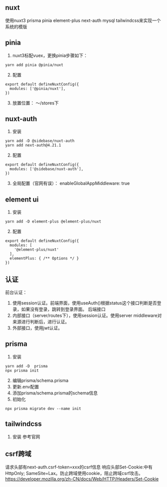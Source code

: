 ## nuxt 
使用nuxt3 prisma pinia element-plus next-auth mysql tailwindcss来实现一个系统的模版

## pinia
1. nuxt3标配vuex，更换pinia步骤如下：
```
yarn add pinia @pinia/nuxt
```
2. 配置
```
export default defineNuxtConfig({
  modules: ['@pinia/nuxt'],
})
```
3. 放置位置：
～/stores下

## nuxt-auth
1. 安装
```
yarn add -D @sidebase/nuxt-auth
yarn add next-auth@4.21.1
```
2. 配置
```
export default defineNuxtConfig({
  modules: ['@sidebase/nuxt-auth'],
})
``` 
3. 全局配置（官网有误）：    enableGlobalAppMiddleware: true

## element ui
1. 安装
```
yarn add -D element-plus @element-plus/nuxt
```
2. 配置
```
export default defineNuxtConfig({
  modules: [
    '@element-plus/nuxt'
  ],
  elementPlus: { /** Options */ }
})
```
## 认证
前台认证：
1. 使用session认证。前端界面，使用useAuth()根据status这个接口判断是否登录，如果没有登录，跳转到登录界面。 
后端接口
1. 内部接口（server/routes下），使用session认证。使用server middleware对来源进行判断后，进行认证。
2. 外部接口，使用jwt认证。 

## prisma
1. 安装
```
yarn add -D  prisma
npx prisma init
```
2. 编辑prisma/schema.prisma
3. 更新.env配置
4. 添加prisma/schema.prisma的schema信息
5. 初始化
```
npx prisma migrate dev --name init 
```

## tailwindcss
1. 安装 参考官网

## csrf跨域
请求头部有next-auth.csrf-token=xxx的csrf信息
响应头部Set-Cookie:中有HttpOnly; SameSite=Lax。防止跨域使用cookie，阻止跨域csrf攻击。
https://developer.mozilla.org/zh-CN/docs/Web/HTTP/Headers/Set-Cookie

